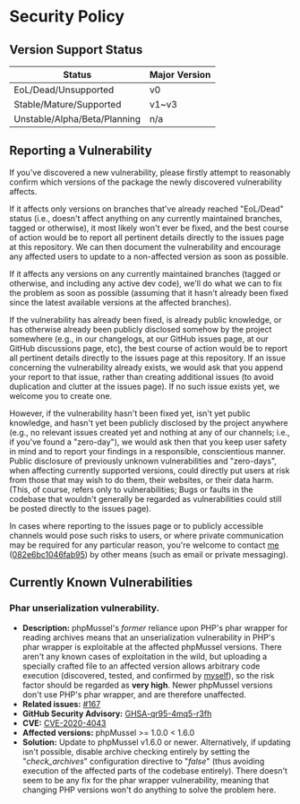 # Security Policy

## Version Support Status

Status | Major Version
---|---
EoL/Dead/Unsupported | v0
Stable/Mature/Supported | v1~v3
Unstable/Alpha/Beta/Planning | n/a

## Reporting a Vulnerability

If you've discovered a new vulnerability, please firstly attempt to reasonably confirm which versions of the package the newly discovered vulnerability affects.

If it affects only versions on branches that've already reached "EoL/Dead" status (i.e., doesn't affect anything on any currently maintained branches, tagged or otherwise), it most likely won't ever be fixed, and the best course of action would be to report all pertinent details directly to the issues page at this repository. We can then document the vulnerability and encourage any affected users to update to a non-affected version as soon as possible.

If it affects any versions on any currently maintained branches (tagged or otherwise, and including any active dev code), we'll do what we can to fix the problem as soon as possible (assuming that it hasn't already been fixed since the latest available versions at the affected branches).

If the vulnerability has already been fixed, is already public knowledge, or has otherwise already been publicly disclosed somehow by the project somewhere (e.g., in our changelogs, at our GitHub issues page, at our GitHub discussions page, etc), the best course of action would be to report all pertinent details directly to the issues page at this repository. If an issue concerning the vulnerability already exists, we would ask that you append your report to that issue, rather than creating additional issues (to avoid duplication and clutter at the issues page). If no such issue exists yet, we welcome you to create one.

However, if the vulnerability hasn't been fixed yet, isn't yet public knowledge, and hasn't yet been publicly disclosed by the project anywhere (e.g., no relevant issues created yet and nothing at any of our channels; i.e., if you've found a "zero-day"), we would ask then that you keep user safety in mind and to report your findings in a responsible, conscientious manner. Public disclosure of previously unknown vulnerabilities and "zero-days", when affecting currently supported versions, could directly put users at risk from those that may wish to do them, their websites, or their data harm. (This, of course, refers only to vulnerabilities; Bugs or faults in the codebase that wouldn't generally be regarded as vulnerabilities could still be posted directly to the issues page).

In cases where reporting to the issues page or to publicly accessible channels would pose such risks to users, or where private communication may be required for any particular reason, you're welcome to contact [me](https://github.com/Maikuolan) ([082e6bc1046fab95](https://peegeepee.com/046FAB95)) by other means (such as email or private messaging).

## Currently Known Vulnerabilities

### Phar unserialization vulnerability.
- **Description:** phpMussel's *former* reliance upon PHP's phar wrapper for reading archives means that an unserialization vulnerability in PHP's phar wrapper is exploitable at the affected phpMussel versions. There aren't any known cases of exploitation in the wild, but uploading a specially crafted file to an affected version allows arbitrary code execution (discovered, tested, and confirmed by [myself](https://github.com/Maikuolan)), so the risk factor should be regarded as __very high__. Newer phpMussel versions don't use PHP's phar wrapper, and are therefore unaffected.
- **Related issues:** [#167](https://github.com/phpMussel/phpMussel/issues/167)
- **GitHub Security Advisory:** [GHSA-qr95-4mq5-r3fh](https://github.com/phpMussel/phpMussel/security/advisories/GHSA-qr95-4mq5-r3fh)
- **CVE:** [CVE-2020-4043](https://cve.mitre.org/cgi-bin/cvename.cgi?name=CVE-2020-4043)
- **Affected versions:** phpMussel >= 1.0.0 < 1.6.0
- **Solution:** Update to phpMussel v1.6.0 or newer. Alternatively, if updating isn't possible, disable archive checking entirely by setting the "*check_archives*" configuration directive to "*false*" (thus avoiding execution of the affected parts of the codebase entirely). There doesn't seem to be any fix for the phar wrapper vulnerability, meaning that changing PHP versions won't do anything to solve the problem here.

